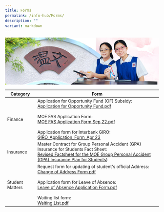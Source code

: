 ```yaml
---
title: Forms
permalink: /info-hub/Forms/
description: ""
variant: markdown
---
```

![](/images/01%20Banner%20Photos/06%20subpage%20infohub.jpg)

| Category | Form | 
| -------- | -------- |
| Finance     | Application for Opportunity Fund (OF) Subsidy:<br>[Application for Opportunity Fund.pdf](/files/06%20Infohub/Application%20for%20Opportunity%20Fund.pdf)<br><br>MOE FAS Application Form:<br>[MOE FAS Application Form Sep 22.pdf](/files/06%20Infohub/GGAS_Application%20Form.pdf)<br><br>Application form for Interbank GIRO:<br>[GIRO_Application_Form_Apr 23](/files/06%20Infohub/Giro/giro_application_form_apr2023.pdf) |
| Insurance | Master Contract for Group Personal Accident (GPA) Insurance for Students Fact Sheet:<br>[Revised Factsheet for the MOE Group Personal Accident (GPA) Insurance Plan for Students](/files/06%20Infohub/Insurance/Product_Fact_Sheet__Year_2024_May__Revised.pdf)) |
| Student Matters | Request form for updating of student's official Address:<br>[Change of Address Form.pdf](/files/06%20Infohub/Change%20of%20Address%20Form.pdf)<br><br>Application form for Leave of Absence:<br>[Leave of Absence Application Form.pdf](/files/06%20Infohub/Leave%20of%20Absence%20Application%20Form.pdf)<br><br>Waiting list form:<br>[Waiting List.pdf](/files/06%20Infohub/Waiting%20List.pdf) |